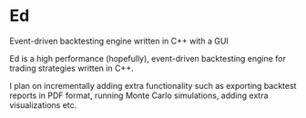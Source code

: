 # Ed
Event-driven backtesting engine written in C++ with a GUI

Ed is a high performance (hopefully), event-driven backtesting engine for trading strategies written in C++. 

I plan on incrementally adding extra functionality such as exporting backtest reports in PDF format, running Monte Carlo simulations, adding extra visualizations etc.
